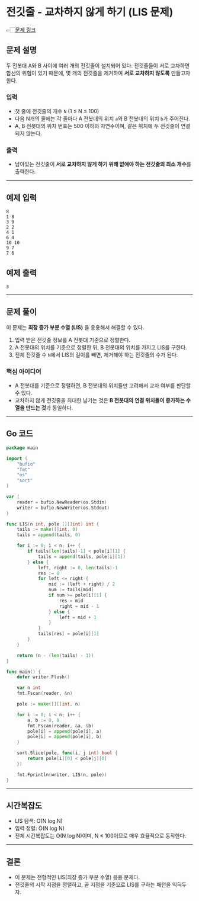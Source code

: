 # 전깃줄 - 교차하지 않게 하기 (LIS 문제)
👉🏻[문제 링크](https://www.acmicpc.net/problem/2565)

## 문제 설명

두 전봇대 A와 B 사이에 여러 개의 전깃줄이 설치되어 있다. 전깃줄들이 서로 교차하면 합선의 위험이 있기 때문에, 몇 개의 전깃줄을 제거하여 **서로 교차하지 않도록** 만들고자 한다.

### 입력
- 첫 줄에 전깃줄의 개수 `N` (1 ≤ N ≤ 100)
- 다음 N개의 줄에는 각 줄마다 A 전봇대의 위치 `a`와 B 전봇대의 위치 `b`가 주어진다.
- A, B 전봇대의 위치 번호는 500 이하의 자연수이며, 같은 위치에 두 전깃줄이 연결되지 않는다.

### 출력
- 남아있는 전깃줄이 **서로 교차하지 않게 하기 위해 없애야 하는 전깃줄의 최소 개수**를 출력한다.

---

## 예제 입력

```
8
1 8
3 9
2 2
4 1
6 4
10 10
9 7
7 6
```

## 예제 출력

```
3
```

---

## 문제 풀이

이 문제는 **최장 증가 부분 수열 (LIS)** 을 응용해서 해결할 수 있다.

1. 입력 받은 전깃줄 정보를 A 전봇대 기준으로 정렬한다.
2. A 전봇대의 위치를 기준으로 정렬한 뒤, B 전봇대의 위치를 가지고 LIS를 구한다.
3. 전체 전깃줄 수 `N`에서 LIS의 길이를 빼면, 제거해야 하는 전깃줄의 수가 된다.

### 핵심 아이디어

- A 전봇대를 기준으로 정렬하면, B 전봇대의 위치들만 고려해서 교차 여부를 판단할 수 있다.
- 교차하지 않게 전깃줄을 최대한 남기는 것은 **B 전봇대의 연결 위치들이 증가하는 수열을 만드는 것**과 동일하다.

---

## Go 코드

```go
package main

import (
    "bufio"
    "fmt"
    "os"
    "sort"
)

var (
    reader = bufio.NewReader(os.Stdin)
    writer = bufio.NewWriter(os.Stdout)
)

func LIS(n int, pole [][]int) int {
    tails := make([]int, 0)
    tails = append(tails, 0)

    for i := 0; i < n; i++ {
        if tails[len(tails)-1] < pole[i][1] {
            tails = append(tails, pole[i][1])
        } else {
            left, right := 0, len(tails)-1
            res := 0
            for left <= right {
                mid := (left + right) / 2
                num := tails[mid]
                if num >= pole[i][1] {
                    res = mid
                    right = mid - 1
                } else {
                    left = mid + 1
                }
            }
            tails[res] = pole[i][1]
        }
    }

    return (n - (len(tails) - 1))
}

func main() {
    defer writer.Flush()

    var n int
    fmt.Fscan(reader, &n)

    pole := make([][]int, n)

    for i := 0; i < n; i++ {
        a, b := 0, 0
        fmt.Fscan(reader, &a, &b)
        pole[i] = append(pole[i], a)
        pole[i] = append(pole[i], b)
    }

    sort.Slice(pole, func(i, j int) bool {
        return pole[i][0] < pole[j][0]
    })

    fmt.Fprintln(writer, LIS(n, pole))
}
```

---

## 시간복잡도

- LIS 탐색: O(N log N)
- 입력 정렬: O(N log N)
- 전체 시간복잡도는 O(N log N)이며, N ≤ 100이므로 매우 효율적으로 동작한다.

---

## 결론

- 이 문제는 전형적인 LIS(최장 증가 부분 수열) 응용 문제다.
- 전깃줄의 시작 지점을 정렬하고, 끝 지점을 기준으로 LIS를 구하는 패턴을 익혀두자.
